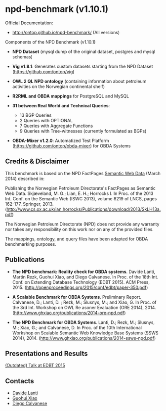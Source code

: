 npd-benchmark (v1.10.1)
====================

Official Documentation: 

* http://ontop.github.io/npd-benchmark/ (All versions)

Components of the NPD Benchmark (v1.10.1)

* **NPD Dataset** (mysql dump of the original dataset, postgres and mysql schemas)

* **Vig v1.8.1**: Generates custom datasets starting from the NPD Dataset (https://github.com/ontop/vig)

* **OWL 2 QL NPD ontology** (containing information about petroleum activities on the Norwegian continental shelf)

* **R2RML and OBDA mappings** for PostgreSQL and MySQL

* **31 between Real World and Technical Queries**:

  * 13 BGP Queries
  * 2 Queries with OPTIONAL
  * 7 Queries with Aggregate Functions
  * 9 Queries with Tree-witnesses (currently formulated as BGPs)

* **OBDA-Mixer v1.2.0**: Automatized Test Platform (https://github.com/ontop/obda-mixer) for OBDA Systems

Credits & Disclaimer
--------

This benchmark is based on the NPD FactPages <a
href="https://sws.ifi.uio.no/project/npd-v2/">Semantic Web Data</a>
(March 2014) described in:

Publishing the Norwegian Petroleum Directorate's FactPages as Semantic
Web Data. Skjæveland, M. G.; Lian, E. H.; Horrocks I. In Proc. of the
2013 Int. Conf. on the Semantic Web (ISWC 2013), volume 8219 of LNCS,
pages 162-177. Springer, 2013.
(http://www.cs.ox.ac.uk/ian.horrocks/Publications/download/2013/SkLH13a.pdf)

The Norwegian Petroleum Directorate (NPD) does not provide any
warranty nor takes any responsibility on this work nor on any of the
provided files.

The mappings, ontology, and query files have been adapted for OBDA benchmarking purposes.

Publications 
---------

* **The NPD benchmark: Reality check for OBDA systems**. Davide Lanti, Martin Rezk, Guohui Xiao, and Diego Calvanese. In Proc. of the 18th Int. Conf. on Extending Database Technology (EDBT 2015). ACM Press, 2015. (http://openproceedings.org/2015/conf/edbt/paper-350.pdf)

* **A Scalable Benchmark for OBDA Systems**. Preliminary Report. Calvanese, D.; Lanti, D.
; Rezk, M.; Slusnys, M.; and Xiao, G. In Proc. of the 3rd Int. Workshop on OWL Re
asoner Evaluation (ORE 2014), 2014. (http://www.ghxiao.org/publications/2014-ore-npd.pdf)

* **The NPD Benchmark for OBDA Systems**. Lanti, D.; Rezk, M.; Slusnys, M.; Xiao, G.; and
 Calvanese, D. In Proc. of the 10th International Workshop on Scalable Semantic Web 
Knowledge Base Systems (SSWS 2014), 2014. (http://www.ghxiao.org/publications/2014-ssws-npd.pdf) 

Presentations and Results
----------

[(Outdated) Talk at EDBT 2015](https://github.com/ontop/npd-benchmark/tree/master/evaluations/edbt2015Talk)

Contacts
----------

* [Davide Lanti](http://www.inf.unibz.it/~dlanti/)
* [Guohui Xiao](http://www.ghxiao.org)
* [Diego Calvanese](http://www.inf.unibz.it/~calvanese/)
